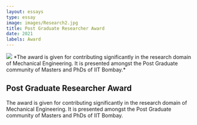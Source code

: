 ```yaml
---
layout: essays  
type: essay
image: images/Research2.jpg
title: Post Graduate Researcher Award 
date: 2021
labels: Award
---
```


<img class="ui image" src="{{ site.baseurl }}/images/Research2.jpg ">
*The award is given for contributing significantly in the research domain of Mechanical Engineering. It is presented amongst the Post Graduate community of Masters and PhDs of IIT Bombay.*


## Post Graduate Researcher Award 
The award is given for contributing significantly in the research domain of Mechanical Engineering. It is presented amongst the Post Graduate community of Masters and PhDs of IIT Bombay.
